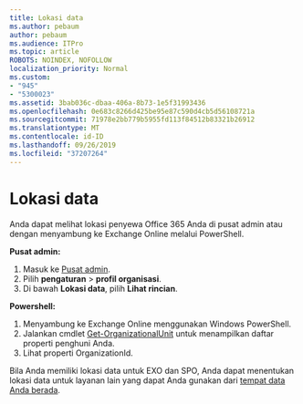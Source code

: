 ```yaml
---
title: Lokasi data
ms.author: pebaum
author: pebaum
ms.audience: ITPro
ms.topic: article
ROBOTS: NOINDEX, NOFOLLOW
localization_priority: Normal
ms.custom:
- "945"
- "5300023"
ms.assetid: 3bab036c-dbaa-406a-8b73-1e5f31993436
ms.openlocfilehash: 0e683c8266d425be95e87c590d4cb5d56108721a
ms.sourcegitcommit: 71978e2bb779b5955fd113f84512b83321b26912
ms.translationtype: MT
ms.contentlocale: id-ID
ms.lasthandoff: 09/26/2019
ms.locfileid: "37207264"
---
```

# <a name="data-location"></a>Lokasi data

Anda dapat melihat lokasi penyewa Office 365 Anda di pusat admin atau dengan menyambung ke Exchange Online melalui PowerShell.


**Pusat admin:**
1. Masuk ke [Pusat admin](https://admin.microsoft.com/Adminportal/Home).
2. Pilih **pengaturan** > **profil organisasi**.
3. Di bawah **Lokasi data**, pilih **Lihat rincian**.


**Powershell:**
1. Menyambung ke Exchange Online menggunakan Windows PowerShell.
2. Jalankan cmdlet [Get-OrganizationalUnit](https://docs.microsoft.com/en-us/powershell/module/exchange/active-directory/get-organizationalunit) untuk menampilkan daftar properti penghuni Anda. 
3. Lihat properti OrganizationId.

Bila Anda memiliki lokasi data untuk EXO dan SPO, Anda dapat menentukan lokasi data untuk layanan lain yang dapat Anda gunakan dari [tempat data Anda berada](https://products.office.com/where-is-your-data-located).